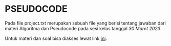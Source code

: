 # PSEUDOCODE

Pada file project.txt merupakan sebuah file yang berisi tentang jawaban dari materi Algoritma dan Pseudocode pada sesi kelas tanggal _30 Maret 2023_.

Untuk materi dan soal bisa diakses lewat link [ini](https://docs.google.com/presentation/d/1zfV5HGTesC_A6ESYCOq45aLCJA7EEt603FC_n8VbG10/edit).
